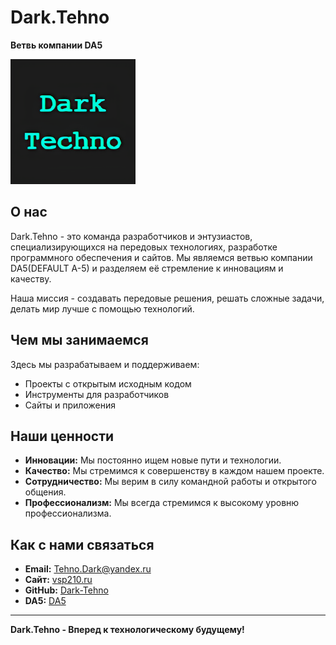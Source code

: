 # Dark.Tehno

**Ветвь компании DA5**

![Dark.Tehno Logo](link_to_your_logo.png)  
## О нас

Dark.Tehno - это команда разработчиков и энтузиастов, специализирующихся на передовых технологиях, разработке программного обеспечения и сайтов.  Мы являемся ветвью компании DA5(DEFAULT A-5) и разделяем её стремление к инновациям и качеству.

Наша миссия - создавать передовые решения, решать сложные задачи, делать мир лучше с помощью технологий.

## Чем мы занимаемся

Здесь мы разрабатываем и поддерживаем:

*   Проекты с открытым исходным кодом
*   Инструменты для разработчиков
*   Сайты и приложения

## Наши ценности

*   **Инновации:** Мы постоянно ищем новые пути и технологии.
*   **Качество:** Мы стремимся к совершенству в каждом нашем проекте.
*   **Сотрудничество:** Мы верим в силу командной работы и открытого общения.
* **Профессионализм:** Мы всегда стремимся к высокому уровню профессионализма.

## Как с нами связаться

*   **Email:** Tehno.Dark@yandex.ru
*   **Сайт:** [vsp210.ru](https://vsp210.ru)
*   **GitHub:** [Dark-Tehno](https://github.com/Dark-Tehno/)
*   **DA5:** [DA5](https://defaultafive.ru/)

<!-- ## Наши проекты

*   **Проект 1:** [Краткое описание] - [ссылка на репозиторий]
*   **Проект 2:** [Краткое описание] - [ссылка на репозиторий] -->

---

**Dark.Tehno - Вперед к технологическому будущему!**
